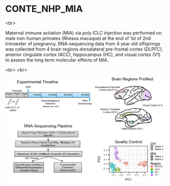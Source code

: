 # CONTE_NHP_MIA

<br\>

Maternal immune actiation (MIA) via poly ICLC injection was performed on male non-human primates (Rhesus macaque) at the end of 1st of 2nd trimsester of pregnancy. RNA-sequencing data from 4 year old offsprings was collected from 4 brain regions dorsalateral pre-frontal cortex (DLPFC), anterior cingulate cortex (ACC), hippocampus (HC), and visual cortex (V1) to assess the long term molecular effects of MIA. 

<br\>
<br\>

![Experimental design](https://github.com/dhglab/CONTE_NHP_MIA/blob/master/Experimental%20Design.png)

